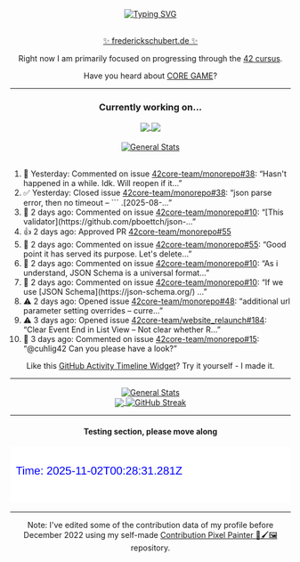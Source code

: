 <div align="center">
	<a href="https://git.io/typing-svg"><img src="https://readme-typing-svg.demolab.com?font=Fira+Code&size=30&pause=1000&color=70A5FD&background=1A1B27&center=true&vCenter=true&repeat=false&random=false&width=550&lines=%F0%9F%91%8B+Hello+World!+I'm+Freddy!+%F0%9F%96%96" alt="Typing SVG" /></a>
</div>
<br>
<div align="center">
	<p></p><a href="https://frederickschubert.de">✨ frederickschubert.de ✨</a></p>
	<p>Right now I am primarily focused on progressing through the <a href="https://github.com/FreddyMSchubert/42_cursus">42 cursus</a>.</p>
	<p>Have you heard about <a href="https://coregame.de/">CORE GAME</a>?</p>
</div>

<hr>

<div align="center">

### Currently working on...

<!-- [![current_repo](https://github-readme-stats.vercel.app/api/pin/?username=FreddyMSchubert&repo=Crafty_Concoctions&theme=tokyonight)](https://github.com/FreddyMSchubert/Crafty_Concoctions) -->

<div align="center">
	<a href="https://github.com/Reptudn/42_transcendence" target="_blank">
		<img align="center" src="https://github-readme-stats.vercel.app/api/pin/?username=Reptudn&repo=42_transcendence&theme=tokyonight" />
	</a>
	<a href="https://github.com/42core-team/monorepo" target="_blank">
		<img align="center" src="https://github-readme-stats.vercel.app/api/pin/?username=42core-team&repo=monorepo&theme=tokyonight" />
	</a>
</div>

<br>

<div align="center">
	<a href="https://github.com/FreddyMSchubert/42_cursus" target="_blank">
		<img align="center" src="https://github-readme-stats.vercel.app/api/pin/?username=FreddyMSchubert&repo=42_cursus&theme=tokyonight" alt="General Stats" />
	</a>
</div>

<br>

<div align="left">
<ol>
<!-- ACTIVITY:START -->
<li>💬 Yesterday: Commented on issue <a href="https://github.com/42core-team/monorepo/issues/38#issuecomment-3239018569">42core-team/monorepo#38</a>: “Hasn't happened in a while. Idk. Will reopen if it…”</li>
<li>✅ Yesterday: Closed issue <a href="https://github.com/42core-team/monorepo/issues/38">42core-team/monorepo#38</a>: “json parse error, then no timeout – ``` .[2025-08-…”</li>
<li>💬 2 days ago: Commented on issue <a href="https://github.com/42core-team/monorepo/issues/10#issuecomment-3237663400">42core-team/monorepo#10</a>: “[This validator](https://github.com/pboettch/json-…”</li>
<li>👍 2 days ago: Approved PR <a href="https://github.com/42core-team/monorepo/pull/55">42core-team/monorepo#55</a></li>
<li>💬 2 days ago: Commented on issue <a href="https://github.com/42core-team/monorepo/pull/55#issuecomment-3237299208">42core-team/monorepo#55</a>: “Good point it has served its purpose. Let's delete…”</li>
<li>💬 2 days ago: Commented on issue <a href="https://github.com/42core-team/monorepo/issues/10#issuecomment-3237243188">42core-team/monorepo#10</a>: “As i understand, JSON Schema is a universal format…”</li>
<li>💬 2 days ago: Commented on issue <a href="https://github.com/42core-team/monorepo/issues/10#issuecomment-3235970151">42core-team/monorepo#10</a>: “If we use [JSON Schema](https://json-schema.org/) …”</li>
<li>⚠️ 2 days ago: Opened issue <a href="https://github.com/42core-team/monorepo/issues/48">42core-team/monorepo#48</a>: “additional url parameter setting overrides – curre…”</li>
<li>⚠️ 3 days ago: Opened issue <a href="https://github.com/42core-team/website_relaunch/issues/184">42core-team/website_relaunch#184</a>: “Clear Event End in List View – Not clear whether R…”</li>
<li>💬 3 days ago: Commented on issue <a href="https://github.com/42core-team/monorepo/issues/15#issuecomment-3234029237">42core-team/monorepo#15</a>: “@cuhlig42 Can you please have a look?”</li>
<!-- ACTIVITY:END -->
</ol>
</div>

Like this [GitHub Activity Timeline Widget](https://github.com/FreddyMSchubert/github-activity-timeline)? Try it yourself - I made it.

<hr>

<div align="center">
	<a href="https://github.com/anuraghazra/github-readme-stats" target="_blank">
		<img height=200 align="center" src="https://github-readme-stats.vercel.app/api?username=FreddyMSchubert&show_icons=true&theme=tokyonight&card_width=650" alt="General Stats" />
	</a>
</div>

<div align="center">
	<a href="https://github.com/anuraghazra/github-readme-stats" target="_blank">
		<img height=200 align="center" src="https://github-readme-stats.vercel.app/api/top-langs/?username=FreddyMSchubert&layout=donut&theme=tokyonight&card_width=320">
	</a>
	<a href="https://github.com/DenverCoder1/github-readme-streak-stats" target="_blank">
		<img height=200 align="center" src="https://streak-stats.demolab.com?user=FreddyMSchubert&theme=tokyonight&date_format=j%20M%5B%20Y%5D&card_width=320&card_height=200&hide_total_contributions=true" alt="GitHub Streak" />
	</a>
</div>

<hr>

#### Testing section, please move along

![GitHub Defenders SVG](https://github.com/FreddyMSchubert/FreddyMSchubert/blob/github_defenders_output/output.svg)

<hr>

Note: I've edited some of the contribution data of my profile before December 2022 using my self-made [Contribution Pixel Painter 🎨🖌️🖼️](https://github.com/FreddyMSchubert/contribution-pixel-painter) repository.
